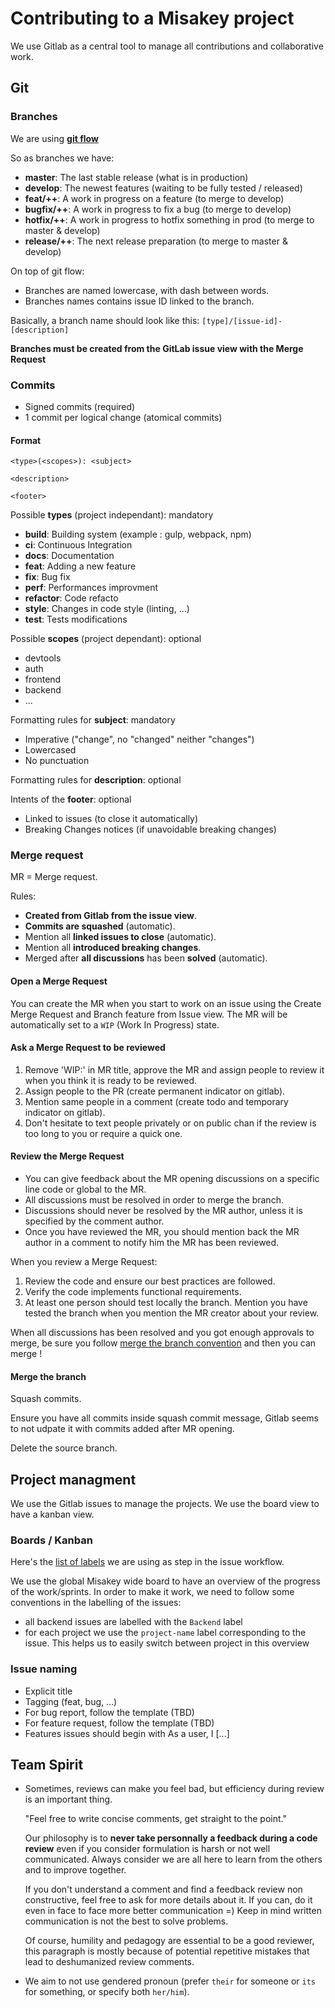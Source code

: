 # Contributing to a Misakey project

We use Gitlab as a central tool to manage all contributions and collaborative work.

## Git

### Branches

We are using **[git flow](https://nvie.com/img/git-model@2x.png)**

So as branches we have:
- **master**: The last stable release (what is in production)
- **develop**: The newest features (waiting to be fully tested / released)
- **feat/++**: A work in progress on a feature (to merge to develop)
- **bugfix/++**: A work in progress to fix a bug (to merge to develop)
- **hotfix/++**: A work in progress to hotfix something in prod (to merge to master & develop)
- **release/++**: The next release preparation (to merge to master & develop)

On top of git flow:
- Branches are named lowercase, with dash between words.
- Branches names contains issue ID linked to the branch.

Basically, a branch name should look like this: `[type]/[issue-id]-[description]`

**Branches must be created from the GitLab issue view with the Merge Request**

### Commits

- Signed commits (required)
- 1 commit per logical change (atomical commits)

#### Format

```
<type>(<scopes>): <subject>

<description>

<footer>
```

Possible **types** (project independant): mandatory
- **build**: Building system (example : gulp, webpack, npm)
- **ci**: Continuous Integration
- **docs**: Documentation
- **feat**: Adding a new feature
- **fix**: Bug fix
- **perf**: Performances improvment
- **refactor**: Code refacto
- **style**: Changes in code style (linting, ...)
- **test**: Tests modifications

Possible **scopes** (project dependant): optional
- devtools
- auth
- frontend
- backend
- ...

Formatting rules for **subject**: mandatory
- Imperative ("change", no "changed" neither "changes")
- Lowercased
- No punctuation

Formatting rules for **description**: optional

Intents of the **footer**: optional
- Linked to issues (to close it automatically)
- Breaking Changes notices (if unavoidable breaking changes)

### Merge request

MR = Merge request.

Rules:
- **Created from Gitlab from the issue view**.
- **Commits are squashed** (automatic).
- Mention all **linked issues to close** (automatic).
- Mention all **introduced breaking changes**.
- Merged after **all discussions** has been **solved** (automatic).

#### Open a Merge Request

You can create the MR when you start to work on an issue using the Create Merge Request and Branch feature from Issue view. The MR will be automatically set to a `WIP` (Work In Progress) state.

#### Ask a Merge Request to be reviewed

1. Remove 'WIP:' in MR title, approve the MR and assign people to review it when you think it is ready to be reviewed.
2. Assign people to the PR (create permanent indicator on gitlab).
3. Mention same people in a comment (create todo and temporary indicator on gitlab).
4. Don't hesitate to text people privately or on public chan if the review is too long to you or require a quick one.

#### Review the Merge Request

- You can give feedback about the MR opening discussions on a specific line code or global to the MR.
- All discussions must be resolved in order to merge the branch.
- Discussions should never be resolved by the MR author, unless it is specified by the comment author.
- Once you have reviewed the MR, you should mention back the MR author in a comment to notify him the MR has been reviewed.

When you review a Merge Request:
1. Review the code and ensure our best practices are followed.
2. Verify the code implements functional requirements.
3. At least one person should test locally the branch. Mention you have tested the branch when you mention the MR creator about your review.

When all discussions has been resolved and you got enough approvals to merge, be sure you follow [merge the branch convention](merge-the-branch) and then you can merge !

#### Merge the branch

Squash commits.

Ensure you have all commits inside squash commit message, Gitlab seems to not udpate it with commits added after MR opening.

Delete the source branch.

## Project managment

We use the Gitlab issues to manage the projects.
We use the board view to have a kanban view.


### Boards / Kanban

Here's the [list of labels](https://gitlab.com/Misakey/contributing/labels) we are using as step in the issue workflow.

We use the global Misakey wide board to have an overview of the progress of the work/sprints.
In order to make it work, we need to follow some conventions in the labelling of the issues:
- all backend issues are labelled with the `Backend` label
- for each project we use the `project-name` label corresponding to the issue. This helps us to easily switch between project in this overview

### Issue naming

- Explicit title
- Tagging (feat, bug, ...)
- For bug report, follow the template (TBD)
- For feature request, follow the template (TBD)
- Features issues should begin with As a user, I [...]

## Team Spirit

- Sometimes, reviews can make you feel bad, but efficiency during review is an important thing.

    "Feel free to write concise comments, get straight to the point."

    Our philosophy is to **never take personnally a feedback during a code review** even if you consider formulation is harsh or not well communicated.
    Always consider we are all here to learn from the others and to improve together.

    If you don't understand a comment and find a feedback review non constructive, feel free to ask for more details about it. If you can, do it even in face to face more better communication =) Keep in mind written communication is not the best to solve problems.

    Of course, humility and pedagogy are essential to be a good reviewer, this paragraph is mostly because of potential repetitive mistakes that lead to deshumanized review comments.

- We aim to not use gendered pronoun (prefer `their` for someone or `its` for something, or specify both `her/him`).
